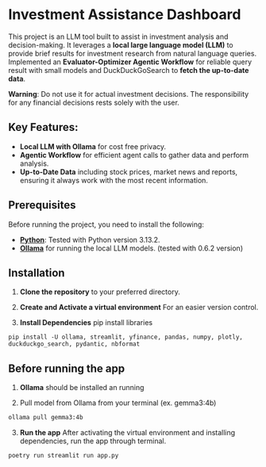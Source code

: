 # Investment Assistance Dashboard

This project is an LLM tool built to assist in investment analysis and decision-making.
It leverages a **local large language model (LLM)** to provide brief results for investment research from natural language queries.
Implemented an **Evaluator-Optimizer Agentic Workflow** for reliable query result with small models and DuckDuckGoSearch to **fetch the up-to-date data**.

**Warning**:  Do not use it for actual investment decisions. The responsibility for any financial decisions rests solely with the user.

## Key Features:
* **Local LLM with Ollama** for cost free privacy.
* **Agentic Workflow** for efficient agent calls to gather data and perform analysis.
* **Up-to-Date Data** including stock prices, market news and reports, ensuring it always work with the most recent information.

## Prerequisites

Before running the project, you need to install the following:

- **[Python](https://www.python.org/downloads/)**: Tested with Python version 3.13.2.
- **[Ollama](https://ollama.com/download)** for running the local LLM models. (tested with 0.6.2 version)


## Installation

1. **Clone the repository** to your preferred directory.

2. **Create and Activate a virtual environment** For an easier version control.

3. **Install Dependencies** pip install libraries

```venv
pip install -U ollama, streamlit, yfinance, pandas, numpy, plotly, duckduckgo_search, pydantic, nbformat
```


## Before running the app

1. **Ollama** should be installed an running

2. Pull model from Ollama from your terminal (ex. gemma3:4b)
```bash
ollama pull gemma3:4b
```

3. **Run the app** After activating the virtual environment and installing dependencies, run the app through terminal.
```bash
poetry run streamlit run app.py
```